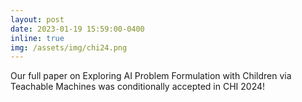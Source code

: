 ```yaml
---
layout: post
date: 2023-01-19 15:59:00-0400
inline: true
img: /assets/img/chi24.png
---
```

Our full paper on  Exploring AI Problem Formulation with Children via Teachable Machines was conditionally accepted in CHI 2024!